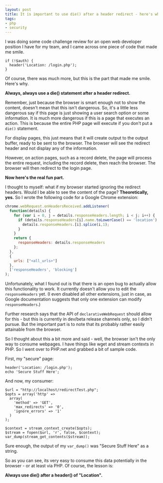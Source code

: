 ```yaml
---
layout: post
title: It is important to use die() after a header redirect - here's why
tags:
- php
- security
---
```

I was doing some code challenge review for an open web developer position I have for my team, and I came across one piece of code that made me smile.

```php?start_inline=1
if (!$auth) {
  header('Location: /login.php');
}
```

Of course, there was much more, but this is the part that made me smile.  Here's why.

**Always, always use a die() statement after a header redirect.**

Remember, just because the browser is smart enough not to show the content, doesn't mean that this isn't dangerous.  So, it's a little less dangerous say if this page is just showing a user search option or some information.  It is much more dangerous if this is a page that executes an action.  This is because the entire PHP page will execute if you don't put a `die()` statement.

For display pages, this just means that it will create output to the output buffer, ready to be sent to the browser.  The browser will see the redirect header and not display any of the information.

However, on action pages, such as a record delete, the page will process the entire request, including the record delete, then reach the browser.  The browser will then redirect to the login page.

**Now here's the real fun part.**

I thought to myself: what if my browser started ignoring the redirect headers.  Would I be able to see the content of the page?  **Theoretically, yes.**  So I wrote the following code for a Google Chrome extension:

```javascript
chrome.webRequest.onHeadersReceived.addListener(
  function(details) {
    for (var i = 0, j = details.responseHeaders.length; i < j; i++) {
      if (details.responseHeaders[i].name.toLowerCase() == 'location') {
        details.responseHeaders.[i].splice(i,1);
      }
    }
    return {
      responseHeaders: details.responseHeaders
    };
  },
  {
    urls: ["<all_urls>"]
  },
  ['responseHeaders', 'blocking']
);
```

Unfortunately, what I found out is that there is an open bug to actually allow this functionality to work.  It currently doesn't allow you to edit the `responseHeaders` yet.  (I even disabled all other extensions, just in case, as Google documentation suggests that only one extension can modify `responseHeaders`.)  

Further research says that the API of `declarativeWebRequest` should allow for this - but this is currently in dev/beta release channels only, so I didn't pursue.  But the important part is to note that its probably rather easily attainable from the browser.

So I thought about this a bit more and said - well, the browser isn't the only way to consume webpages.  I have things like wget and stream contexts in PHP.  So I went over to PHP.net and grabbed a bit of sample code.  

First, my "secure" page:

```php?start_inline=1
header('Location: /login.php');
echo 'Secure Stuff Here';
```

And now, my consumer:

```php?start_inline=1
$url = "http://localhost/redirectTest.php";
$opts = array('http' =>
  array(
    'method' => 'GET',
    'max_redirects' => '0',
    'ignore_errors' => '1'
  )
);

$context = stream_context_create($opts);
$stream = fopen($url, 'r', false, $context);
var_dump(stream_get_contents($stream));
```

Sure enough, the output of my `var_dump()` was "Secure Stuff Here" as a string.

So as you can see, its very easy to consume this data potentially in the browser - or at least via PHP.  Of course, the lesson is:

**Always use die() after a header() of "Location".**

